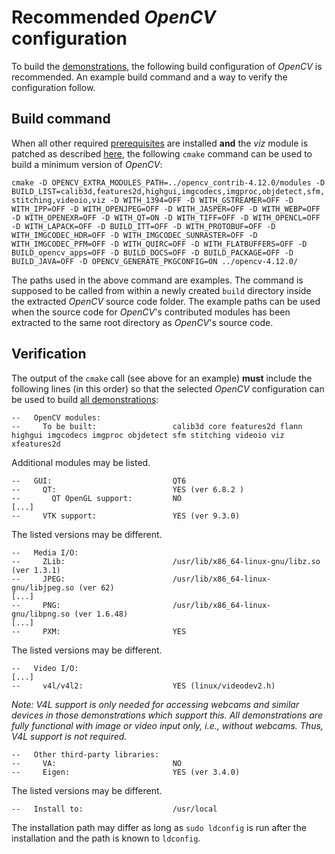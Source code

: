 Recommended *OpenCV* configuration
==================================

To build the [demonstrations](demolist.md), the following build configuration of *OpenCV* is recommended. An example build command and a way to verify the configuration follow.

Build command
-------------

When all other required [prerequisites](readme.md) are installed  **and** the *viz* module is patched as described [here](https://github.com/opencv/opencv_contrib/issues/3102#issuecomment-1320291670), the following `cmake` command can be used to build a minimum version of *OpenCV*:

`cmake -D OPENCV_EXTRA_MODULES_PATH=../opencv_contrib-4.12.0/modules -D BUILD_LIST=calib3d,features2d,highgui,imgcodecs,imgproc,objdetect,sfm,stitching,videoio,viz -D WITH_1394=OFF -D WITH_GSTREAMER=OFF -D WITH_IPP=OFF -D WITH_OPENJPEG=OFF -D WITH_JASPER=OFF -D WITH_WEBP=OFF -D WITH_OPENEXR=OFF -D WITH_QT=ON -D WITH_TIFF=OFF -D WITH_OPENCL=OFF -D WITH_LAPACK=OFF -D BUILD_ITT=OFF -D WITH_PROTOBUF=OFF -D WITH_IMGCODEC_HDR=OFF -D WITH_IMGCODEC_SUNRASTER=OFF -D WITH_IMGCODEC_PFM=OFF -D WITH_QUIRC=OFF -D WITH_FLATBUFFERS=OFF -D BUILD_opencv_apps=OFF -D BUILD_DOCS=OFF -D BUILD_PACKAGE=OFF -D BUILD_JAVA=OFF -D OPENCV_GENERATE_PKGCONFIG=ON ../opencv-4.12.0/`

The paths used in the above command are examples. The command is supposed to be called from within a newly created `build` directory inside the extracted *OpenCV* source code folder. The example paths can be used when the source code for *OpenCV*'s contributed modules has been extracted to the same root directory as *OpenCV*'s source code.

Verification
------------

The output of the `cmake` call (see above for an example) **must** include the following lines (in this order) so that the selected *OpenCV* configuration can be used to build [all demonstrations](demolist.md):

````
--   OpenCV modules:
--     To be built:                 calib3d core features2d flann highgui imgcodecs imgproc objdetect sfm stitching videoio viz xfeatures2d
````

Additional modules may be listed.

````
--   GUI:                           QT6
--     QT:                          YES (ver 6.8.2 )
--       QT OpenGL support:         NO
[...]
--     VTK support:                 YES (ver 9.3.0)
````

The listed versions may be different.

````
--   Media I/O: 
--     ZLib:                        /usr/lib/x86_64-linux-gnu/libz.so (ver 1.3.1)
--     JPEG:                        /usr/lib/x86_64-linux-gnu/libjpeg.so (ver 62)
[...]
--     PNG:                         /usr/lib/x86_64-linux-gnu/libpng.so (ver 1.6.48)
[...]
--     PXM:                         YES
````

The listed versions may be different.

````
--   Video I/O:
[...]
--     v4l/v4l2:                    YES (linux/videodev2.h)
````

*Note: V4L support is only needed for accessing webcams and similar devices in those demonstrations which support this. All demonstrations are fully functional with image or video input only, i.e., without webcams. Thus, V4L support is not required.*

````
--   Other third-party libraries:
--     VA:                          NO
--     Eigen:                       YES (ver 3.4.0)
````

The listed versions may be different.

````
--   Install to:                    /usr/local
````

The installation path may differ as long as `sudo ldconfig` is run after the installation and the path is known to `ldconfig`.
